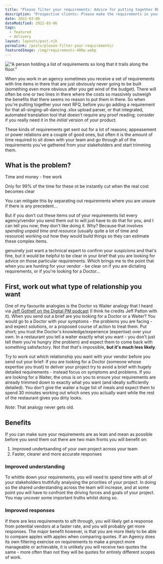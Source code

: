 ```yaml
---
title: "Please filter your requirements: Advice for putting together RFQs"
description: "Prospective clients: Please make the requirements in your brief or RFQ as lean and mean as you can before you send them. If you do, everyone benefits."
date: 2022-03-06
dateModified: 2022-03-06
tags:
  - featured
  - delivery
layout: layouts/post.njk
permalink: /posts/please-filter-your-requirements/
featuredImage: /img/requirements-480w.webp
---
```


!["A person holding a list of requirements so long that it trails along the floor."](https://cfergo.s3.eu-west-1.amazonaws.com/requirements.jpeg)

When you work in an agency sometimes you receive a set of requirements with line items in there that are just obviously never going to be built (something even more obvious after you get wind of the budget). There will often be one or two lines in there where the costs so massively outweigh the benefits that there seems no reason to put them in there. So when you're putting together your next RFQ, before you go adding a requirement for that all-singing-all-dancing .xlsx upload parser, or that integrated, automated translation tool that doesn't require any proof reading; consider if you really need it in the _initial_ version of your product.

These kinds of requirements get sent out for a lot of reasons; appeasement or power relations are a couple of good ones, but often it is the amount of time required to sit down with your team and go through all of the requirements you've gathered from your stakeholders and start trimming them. 

## What is the problem?

Time and money - free work

Only for 99% of the time for these ot be instantly cut when the real cost becomes clear

You can mitigate this by separating out requirements where you are unsure if there is any precedent...

But if you don't cut these items out of your requirements list every agency/vendor you send them out to will just have to do that for you, and I can tell you now; they don't like doing it. Why? Because that involves _spending unpaid time and resource_ (usually quite a lot of time and resource) working out how they would build things so they can estimate these complex items.

genuinely just want a technical expert to confirm your suspicions and that's fine, but it would be helpful to be clear in your brief that you are looking for advice on those particular requirements. Which brings me to the point that when you are hunting for your vendor - be clear on if you are dictating requirements, or if you're looking for a Doctor...

## First, work out what type of relationship you want

One of my favourite analogies is the Doctor vs Waiter analogy that I heard via [Jeff Gothelf on the Digital PM podcast](https://podcasts.google.com/feed/aHR0cHM6Ly9mZWVkcy5idXp6c3Byb3V0LmNvbS8xMDk3MzAucnNz/episode/QnV6enNwcm91dC01MjM3NjIz?ep=14) (I think he credits Jeff Patton with it). When you send out a brief are you looking for a Doctor or a Waiter? You would go to a Doctor with your symptoms - the problems you are facing - and expect solutions, or a proposed course of action to treat them. Put short; you trust the Doctor's knowledge/experience (expertise) over your own. In a restaurant you tell a waiter exactly what you want - you don't just tell them you're hungry (the problem) and expect them to come back with something satisfactory. Not that that's impossible, **but it's much less likely**.

Try to work out which relationship you want with your vendor before you send out your brief: If you are looking for a Doctor (someone whose expertise you trust) to deliver your project try to avoid a brief with hugely detailed requirements - instead focus on symptoms and problems. If you are looking for a Waiter, the onus is on you to ensure your requirements are already trimmed down to exactly what you want (and ideally sufficiently detailed). You don't give the waiter a huge list of meals and expect them to spend 30 minutes working out which ones you actually want while the rest of the restaurant gives you dirty looks.

_Note_: That analogy never gets old.

## Benefits

If you can make sure your requirements are as lean and mean as possible before you send them out there are two main fronts you will benefit on:
1. Improved undertsanding of your own project across your team
2. Faster, clearer and more accurate responses

### Improved understanding

To whittle down your requirements, you will need to spend time with all of your stakeholders truthfully analysing the priorities of your project. In doing so the shared understanding across the team will increase, and at some point you will have to confront the driving forces and goals of your project. You may uncover some important truths whilst doing so.

### Improved responses

If there are less requirements to sift through, you will likely get a response from potential vendors at a faster rate, and you will probably get more responses. The major benefit however, is that you are more likely to be able to compare apples with apples when comparing quotes. If an Agency does its own filtering exercise on requirements to make a project more manageable or achievable, it is unlikely you will receive two quotes the same - more often than not they will be quotes for entirely different scopes of work.
